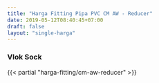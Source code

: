 ```yaml
---
title: "Harga Fitting Pipa PVC CM AW - Reducer"
date: 2019-05-12T08:40:45+07:00
draft: false
layout: "single-harga"
---
```


### Vlok Sock

{{< partial "harga-fitting/cm-aw-reducer" >}}

